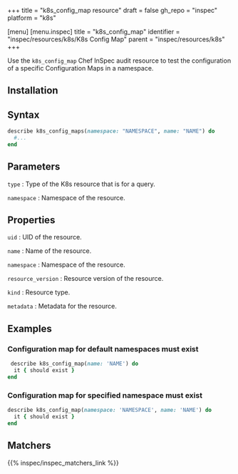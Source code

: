 +++
title = "k8s_config_map resource"
draft = false
gh_repo = "inspec"
platform = "k8s"

[menu]
[menu.inspec]
title = "k8s_config_map"
identifier = "inspec/resources/k8s/K8s Config Map"
parent = "inspec/resources/k8s"
+++

Use the `k8s_config_map` Chef InSpec audit resource to test the configuration of a specific Configuration Maps in a namespace.

## Installation

## Syntax

```ruby
describe k8s_config_maps(namespace: "NAMESPACE", name: "NAME") do
  #...
end
```

## Parameters

`type`
: Type of the K8s resource that is for a query.

`namespace`
: Namespace of the resource.

## Properties

`uid`
: UID of the resource.

`name`
: Name of the resource.

`namespace`
: Namespace of the resource.

`resource_version`
: Resource version of the resource.

`kind`
: Resource type.

`metadata`
: Metadata for the resource.

## Examples

### Configuration map for default namespaces must exist

```ruby
 describe k8s_config_map(name: 'NAME') do
  it { should exist }
end
```

### Configuration map for specified namespace must exist

```ruby
describe k8s_config_map(namespace: 'NAMESPACE', name: 'NAME') do
  it { should exist }
end
```

## Matchers

{{% inspec/inspec_matchers_link %}}
